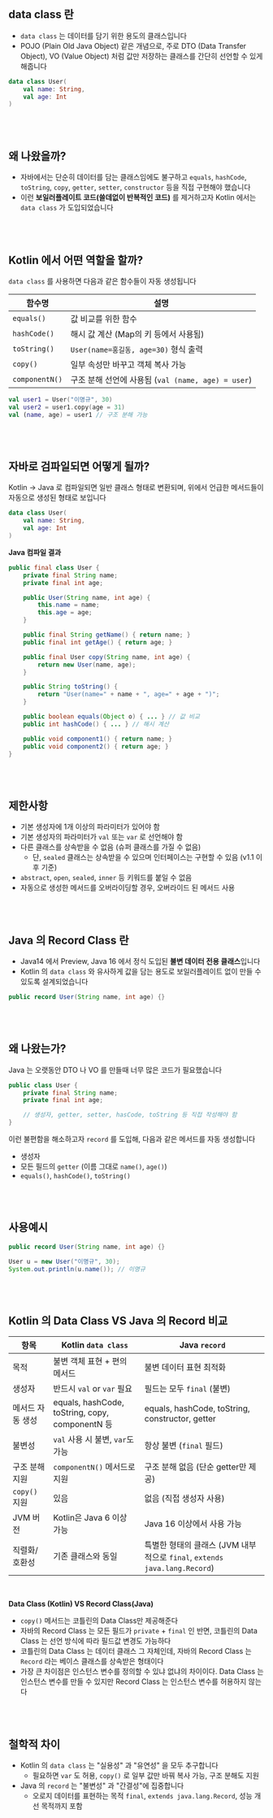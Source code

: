## data class 란

- `data class` 는 데이터를 담기 위한 용도의 클래스입니다
- POJO (Plain Old Java Object) 같은 개념으로, 주로 DTO (Data Transfer Object), VO (Value Object) 처럼 값만 저장하는 클래스를 간단히 선언할 수 있게 해줍니다

```kotlin
data class User(
    val name: String,
    val age: Int
)
```

</br>
</br>

## 왜 나왔을까?

- 자바에서는 단순히 데이터를 담는 클래스임에도 불구하고 `equals`, `hashCode`, `toString`, `copy`, `getter`, `setter`, `constructor` 등을 직접 구현해야 했습니다
- 이런 **보일러플레이트 코드(쓸데없이 반복적인 코드)** 를 제거하고자 Kotlin 에서는 `data class` 가 도입되었습니다

</br>
</br>

## Kotlin 에서 어떤 역할을 할까?

`data class` 를 사용하면 다음과 같은 함수들이 자동 생성됩니다

| 함수명         | 설명                                               |
| -------------- | -------------------------------------------------- |
| `equals()`     | 값 비교를 위한 함수                                |
| `hashCode()`   | 해시 값 계산 (Map의 키 등에서 사용됨)              |
| `toString()`   | `User(name=홍길동, age=30)` 형식 출력              |
| `copy()`       | 일부 속성만 바꾸고 객체 복사 가능                  |
| `componentN()` | 구조 분해 선언에 사용됨 (`val (name, age) = user`) |

```kotlin
val user1 = User("이명규", 30)
val user2 = user1.copy(age = 31)
val (name, age) = user1 // 구조 분해 가능
```

</br>
</br>

## 자바로 검파일되면 어떻게 될까?

Kotlin → Java 로 컴파일되면 일반 클래스 형태로 변환되며, 위에서 언급한 메서드들이 자동으로 생성된 형태로 보입니다

```kotlin
data class User(
    val name: String,
    val age: Int
)
```

**Java 컴파일 결과**

```java
public final class User {
    private final String name;
    private final int age;

    public User(String name, int age) {
        this.name = name;
        this.age = age;
    }

    public final String getName() { return name; }
    public final int getAge() { return age; }

    public final User copy(String name, int age) {
        return new User(name, age);
    }

    public String toString() {
        return "User(name=" + name + ", age=" + age + ")";
    }

    public boolean equals(Object o) { ... } // 값 비교
    public int hashCode() { ... } // 해시 계산

    public void component1() { return name; }
    public void component2() { return age; }
}
```

</br>
</br>

## 제한사항

- 기본 생성자에 1개 이상의 파라미터가 있어야 함
- 기본 생성자의 파라미터가 `val` 또는 `var` 로 선언해야 함
- 다른 클래스를 상속받을 수 없음 (슈퍼 클래스를 가질 수 없음)
  - 단, `sealed` 클래스는 상속받을 수 있으며 인터페이스는 구현할 수 있음 (v1.1 이후 기준)
- `abstract`, `open`, `sealed`, `inner` 등 키워드를 붙일 수 없음
- 자동으로 생성한 메서드를 오버라이딩할 경우, 오버라이드 된 메서드 사용

</br>
</br>

## Java 의 Record Class 란

- Java14 에서 Preview, Java 16 에서 정식 도입된 **불변 데이터 전용 클래스**입니다
- Kotlin 의 `data class` 와 유사하게 값을 담는 용도로 보일러플레이트 없이 만들 수 있도록 설계되었습니다

```java
public record User(String name, int age) {}
```

</br>
</br>

## 왜 나왔는가?

Java 는 오랫동안 DTO 나 VO 를 만들때 너무 많은 코드가 필요했습니다

```java
public class User {
    private final String name;
    private final int age;

    // 생성자, getter, setter, hasCode, toString 등 직접 작성해야 함
}
```

이런 불편함을 해소하고자 `record` 를 도입해, 다음과 같은 메서드를 자동 생성합니다

- 생성자
- 모든 필드의 `getter` (이름 그대로 `name()`, `age()`)
- `equals()`, `hashCode()`, `toString()`

</br>
</br>

## 사용예시

```java
public record User(String name, int age) {}

User u = new User("이명규", 30);
System.out.println(u.name()); // 이명규
```

</br>
</br>

## Kotlin 의 Data Class VS Java 의 Record 비교

| 항목             | Kotlin `data class`                             | Java `record`                                                             |
| ---------------- | ----------------------------------------------- | ------------------------------------------------------------------------- |
| 목적             | 불변 객체 표현 + 편의 메서드                    | 불변 데이터 표현 최적화                                                   |
| 생성자           | 반드시 `val` or `var` 필요                      | 필드는 모두 `final` (불변)                                                |
| 메서드 자동 생성 | equals, hashCode, toString, copy, componentN 등 | equals, hashCode, toString, constructor, getter                           |
| 불변성           | `val` 사용 시 불변, `var`도 가능                | 항상 불변 (`final` 필드)                                                  |
| 구조 분해 지원   | `componentN()` 메서드로 지원                    | 구조 분해 없음 (단순 getter만 제공)                                       |
| `copy()` 지원    | 있음                                            | 없음 (직접 생성자 사용)                                                   |
| JVM 버전         | Kotlin은 Java 6 이상 가능                       | Java 16 이상에서 사용 가능                                                |
| 직렬화/호환성    | 기존 클래스와 동일                              | 특별한 형태의 클래스 (JVM 내부적으로 `final`, `extends java.lang.Record`) |

</br>

**Data Class (Kotlin) VS Record Class(Java)**

- `copy()` 메서드는 코틀린의 Data Class만 제공해준다
- 자바의 Record Class 는 모든 필드가 `private` + `final` 인 반면, 코틀린의 Data Class 는 선언 방식에 따라 필드값 변경도 가능하다
- 코틀린의 Data Class 는 데이터 클래스 그 자체인데, 자바의 Record Class 는 `Record` 라는 베이스 클래스를 상속받은 형태이다
- 가장 큰 차이점은 인스턴스 변수를 정의할 수 있냐 없냐의 차이이다. Data Class 는 인스턴스 변수를 만들 수 있지만 Record Class 는 인스턴스 변수를 허용하지 않는다

</br>
</br>

## 철학적 차이

- Kotlin 의 `data class` 는 "실용성" 과 "유연성" 을 모두 추구합니다
  - 필요하면 `var` 도 허용, `copy()` 로 일부 값만 바꿔 복사 가능, 구조 분해도 지원
- Java 의 `record` 는 "불변성" 과 "간결성"에 집중합니다
  - 오로지 데이터를 표현하는 목적 `final`, `extends java.lang.Record`, 성능 개선 목적까지 포함
